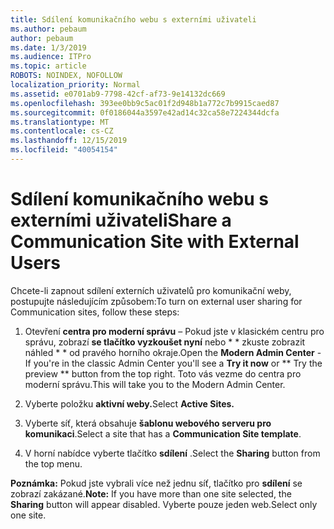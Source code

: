 ```yaml
---
title: Sdílení komunikačního webu s externími uživateli
ms.author: pebaum
author: pebaum
ms.date: 1/3/2019
ms.audience: ITPro
ms.topic: article
ROBOTS: NOINDEX, NOFOLLOW
localization_priority: Normal
ms.assetid: e0701ab9-7798-42cf-af73-9e14132dc669
ms.openlocfilehash: 393ee0bb9c5ac01f2d948b1a772c7b9915caed87
ms.sourcegitcommit: 0f0186044a3597e42ad14c32ca58e7224344dcfa
ms.translationtype: MT
ms.contentlocale: cs-CZ
ms.lasthandoff: 12/15/2019
ms.locfileid: "40054154"
---
```

# <a name="share-a-communication-site-with-external-users"></a><span data-ttu-id="05d10-102">Sdílení komunikačního webu s externími uživateli</span><span class="sxs-lookup"><span data-stu-id="05d10-102">Share a Communication Site with External Users</span></span>

<span data-ttu-id="05d10-103">Chcete-li zapnout sdílení externích uživatelů pro komunikační weby, postupujte následujícím způsobem:</span><span class="sxs-lookup"><span data-stu-id="05d10-103">To turn on external user sharing for Communication sites, follow these steps:</span></span> 
  
1. <span data-ttu-id="05d10-104">Otevření **centra pro moderní správu** – Pokud jste v klasickém centru pro správu, zobrazí **se tlačítko vyzkoušet nyní** nebo \* \* zkuste zobrazit náhled \* \* od pravého horního okraje.</span><span class="sxs-lookup"><span data-stu-id="05d10-104">Open the **Modern Admin Center** - If you're in the classic Admin Center you'll see a **Try it now** or \*\* Try the preview \*\* button from the top right.</span></span> <span data-ttu-id="05d10-105">Toto vás vezme do centra pro moderní správu.</span><span class="sxs-lookup"><span data-stu-id="05d10-105">This will take you to the Modern Admin Center.</span></span> 
  
2. <span data-ttu-id="05d10-106">Vyberte položku **aktivní weby.**</span><span class="sxs-lookup"><span data-stu-id="05d10-106">Select **Active Sites.**</span></span>
  
3. <span data-ttu-id="05d10-107">Vyberte síť, která obsahuje **šablonu webového serveru pro komunikaci**.</span><span class="sxs-lookup"><span data-stu-id="05d10-107">Select a site that has a **Communication Site template**.</span></span> 
  
4. <span data-ttu-id="05d10-108">V horní nabídce vyberte tlačítko **sdílení** .</span><span class="sxs-lookup"><span data-stu-id="05d10-108">Select the **Sharing** button from the top menu.</span></span> 
  
 <span data-ttu-id="05d10-109">**Poznámka:** Pokud jste vybrali více než jednu síť, tlačítko pro **sdílení** se zobrazí zakázané.</span><span class="sxs-lookup"><span data-stu-id="05d10-109">**Note:** If you have more than one site selected, the **Sharing** button will appear disabled.</span></span> <span data-ttu-id="05d10-110">Vyberte pouze jeden web.</span><span class="sxs-lookup"><span data-stu-id="05d10-110">Select only one site.</span></span> 
  

